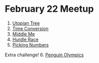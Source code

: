 # February 22 Meetup

1. [Utopian Tree]()
2. [Time Conversion]()
3. [Middle Me]()
4. [Hurdle Race]()
5. [Picking Numbers]()

Extra challenge!
6. [Penguin Olympics]()